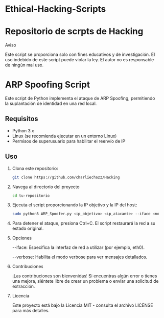 # Ethical-Hacking-Scripts

# Repositorio de scrpts de Hacking

Aviso

Este script se proporciona solo con fines educativos y de investigación. El uso indebido de este script puede violar la ley. El autor no es responsable de ningún mal uso.

# ARP Spoofing Script

Este script de Python implementa el ataque de ARP Spoofing, permitiendo la suplantación de identidad en una red local.

## Requisitos

- Python 3.x
- Linux (se recomienda ejecutar en un entorno Linux)
- Permisos de superusuario para habilitar el reenvío de IP

## Uso

1. Clona este repositorio:

   ```bash
   git clone https://github.com/charliechazz/Hacking

2. Navega al directorio del proyecto

    ```bash
   cd tu-repositorio

3. Ejecuta el script proporcionando la IP objetivo y la IP del host:

     ```bash
     sudo python3 ARP_Spoofer.py <ip_objetivo> <ip_atacante> --iface <nombre_interfaz_de_red> --verbose

4. Para detener el ataque, presiona Ctrl+C. El script restaurará la red a su estado original.

5. Opciones

    --iface: Especifica la interfaz de red a utilizar (por ejemplo, eth0).
   
    --verbose: Habilita el modo verbose para ver mensajes detallados.

6. Contribuciones

   ¡Las contribuciones son bienvenidas! Si encuentras algún error o tienes una mejora, siéntete libre de crear un     problema o enviar una solicitud de extracción.
   
7. Licencia

    Este proyecto está bajo la Licencia MIT - consulta el archivo LICENSE para más detalles.
